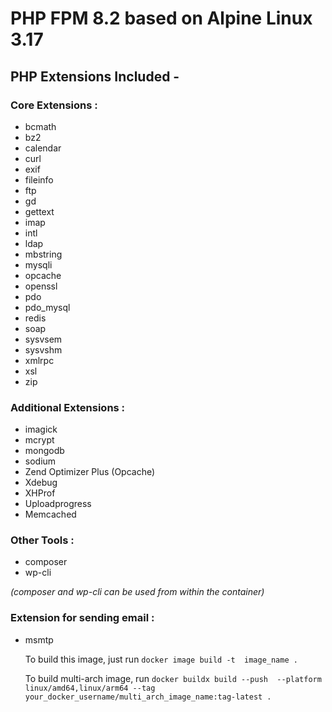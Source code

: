 # PHP FPM 8.2 based on Alpine Linux 3.17

## PHP Extensions Included -

### Core Extensions :

* bcmath
* bz2
* calendar
* curl
* exif
* fileinfo
* ftp
* gd
* gettext
* imap
* intl
* ldap
* mbstring
* mysqli
* opcache
* openssl
* pdo
* pdo_mysql
* redis
* soap
* sysvsem
* sysvshm
* xmlrpc
* xsl
* zip

### Additional Extensions :

* imagick
* mcrypt
* mongodb
* sodium
* Zend Optimizer Plus (Opcache)
* Xdebug
* XHProf
* Uploadprogress
* Memcached

### Other Tools :
* composer
* wp-cli

<em>(composer and wp-cli can be used from within the container)</em>


### Extension for sending email :

* msmtp

  To build this image, just run
```docker image build -t  image_name .```

  To build multi-arch image, run
```docker buildx build --push  --platform linux/amd64,linux/arm64 --tag your_docker_username/multi_arch_image_name:tag-latest .```


